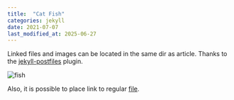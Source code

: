 ```yaml
---
title:  "Cat Fish"
categories: jekyll
date: 2021-07-07
last_modified_at: 2025-06-27
---
```

Linked files and images can be located in the same dir as article. Thanks to the [jekyll-postfiles](https://github.com/nhoizey/jekyll-postfiles) plugin.

![fish](show_fish.jpg)

Also, it is possible to place link to regular [file](hello.pdf).
